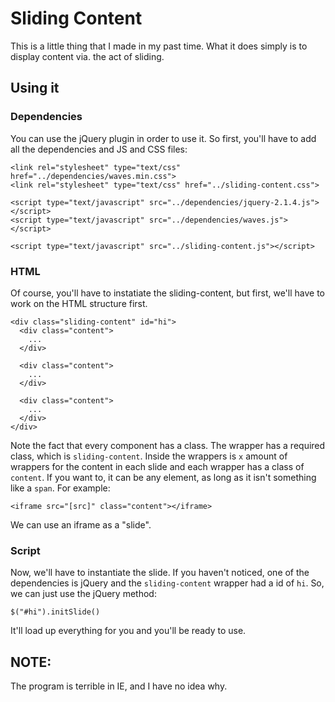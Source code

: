 # Sliding Content
This is a little thing that I made in my past time. What it does simply is to display content via. the act of sliding.

## Using it

### Dependencies

You can use the jQuery plugin in order to use it. So first, you'll have to add all the dependencies and JS and CSS files:

```
<link rel="stylesheet" type="text/css" href="../dependencies/waves.min.css">
<link rel="stylesheet" type="text/css" href="../sliding-content.css">

<script type="text/javascript" src="../dependencies/jquery-2.1.4.js"></script>
<script type="text/javascript" src="../dependencies/waves.js"></script>

<script type="text/javascript" src="../sliding-content.js"></script>
```

### HTML

Of course, you'll have to instatiate the sliding-content, but first, we'll have to work on the HTML structure first.

```
<div class="sliding-content" id="hi">
  <div class="content">
    ...
  </div>
  
  <div class="content">
    ...
  </div>
  
  <div class="content">
    ...
  </div>
</div>
```
Note the fact that every component has a class. The wrapper has a required class, which is `sliding-content`. Inside the wrappers is `x` amount of wrappers for the content in each slide and each wrapper has a class of `content`. If you want to, it can be any element, as long as it isn't something like a `span`. For example:

`<iframe src="[src]" class="content"></iframe>`

We can use an iframe as a "slide".

### Script

Now, we'll have to instantiate the slide. If you haven't noticed, one of the dependencies is jQuery and the `sliding-content` wrapper had a id of `hi`. So, we can just use the jQuery method:

`$("#hi").initSlide()`

It'll load up everything for you and you'll be ready to use.

## NOTE:

The program is terrible in IE, and I have no idea why.